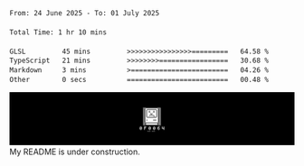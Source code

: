 <!--START_SECTION:waka-->

```txt
From: 24 June 2025 - To: 01 July 2025

Total Time: 1 hr 10 mins

GLSL         45 mins         >>>>>>>>>>>>>>>>=========   64.58 %
TypeScript   21 mins         >>>>>>>>=================   30.68 %
Markdown     3 mins          >========================   04.26 %
Other        0 secs          =========================   00.48 %
```

<!--END_SECTION:waka-->

<img src="https://raw.githubusercontent.com/n3xta/image-hosting/main/img/202411032331174.png"/>
My README is under construction. 
